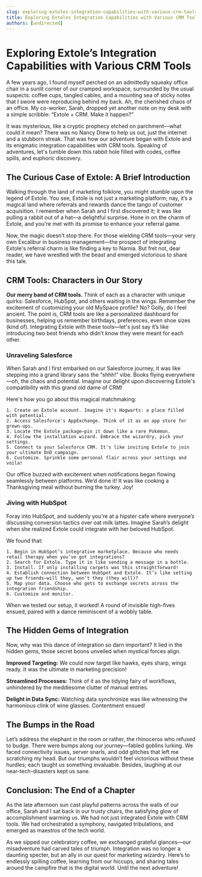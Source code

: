 ```yaml
---
slug: exploring-extoles-integration-capabilities-with-various-crm-tools
title: Exploring Extoles Integration Capabilities with Various CRM Tools
authors: [undirected]
---
```



# Exploring Extole’s Integration Capabilities with Various CRM Tools

A few years ago, I found myself perched on an admittedly squeaky office chair in a sunlit corner of our cramped workspace, surrounded by the usual suspects: coffee cups, tangled cables, and a mounting sea of sticky notes that I swore were reproducing behind my back. Ah, the cherished chaos of an office. My co-worker, Sarah, dropped yet another note on my desk with a simple scribble: “Extole + CRM. Make it happen?”

It was mysterious, like a cryptic prophecy etched on parchment—what could it mean? There was no Nancy Drew to help us out, just the internet and a stubborn streak. That was how our adventure began with Extole and its enigmatic integration capabilities with CRM tools. Speaking of adventures, let's tumble down this rabbit hole filled with codes, coffee spills, and euphoric discovery.

## The Curious Case of Extole: A Brief Introduction

Walking through the land of marketing folklore, you might stumble upon the legend of Extole. You see, Extole is not just a marketing platform; nay, it’s a magical land where referrals and rewards dance the tango of customer acquisition. I remember when Sarah and I first discovered it; it was like pulling a rabbit out of a hat—a delightful surprise. Hone in on the charm of Extole, and you're met with its promise to enhance your referral game.

Now, the magic doesn’t stop there. For those wielding CRM tools—your very own Excalibur in business management—the prospect of integrating Extole's referral charm is like finding a key to Narnia. But fret not, dear reader, we have wrestled with the beast and emerged victorious to share this tale.

## CRM Tools: Characters in Our Story

**Our merry band of CRM tools.** Think of each as a character with unique quirks: Salesforce, HubSpot, and others waiting in the wings. Remember the excitement of customizing your old MySpace profile? No? Golly, do I feel ancient. The point is, CRM tools are like a personalized dashboard for businesses, helping us remember birthdays, preferences, even shoe sizes (kind of). Integrating Extole with these tools—let's just say it’s like introducing two best friends who didn’t know they were meant for each other.

### Unraveling Salesforce

When Sarah and I first embarked on our Salesforce journey, it was like stepping into a grand library sans the “shhh!” vibe. Books flying everywhere—oh, the chaos and potential. Imagine our delight upon discovering Extole's compatibility with this grand old dame of CRM!

Here's how you go about this magical matchmaking:
```plaintext
1. Create an Extole account. Imagine it's Hogwarts: a place filled with potential.
2. Access Salesforce's AppExchange. Think of it as an app store for grown-ups.
3. Locate the Extole package—pin it down like a rare Pokémon.
4. Follow the installation wizard. Embrace the wizardry, pick your settings.
5. Connect to your Salesforce CRM. It's like inviting Extole to join your ultimate DnD campaign.
6. Customize. Sprinkle some personal flair across your settings and voila!
```
Our office buzzed with excitement when notifications began flowing seamlessly between platforms. We’d done it! It was like cooking a Thanksgiving meal without burning the turkey. Joy!

### Jiving with HubSpot

Foray into HubSpot, and suddenly you're at a hipster cafe where everyone’s discussing conversion tactics over oat milk lattes. Imagine Sarah’s delight when she realized Extole could integrate with her beloved HubSpot.

We found that:
```plaintext
1. Begin in HubSpot’s integrative marketplace. Because who needs retail therapy when you’ve got integrations?
2. Search for Extole. Type it in like sending a message in a bottle.
3. Install. If only installing carpets was this straightforward!
4. Establish connection between HubSpot and Extole. It’s like setting up two friends—will they, won’t they (they will)?
5. Map your data. Choose who gets to exchange secrets across the integration friendship.
6. Customize and monitor.
```
When we tested our setup, it worked! A round of invisible high-fives ensued, paired with a dance reminiscent of a wobbly table.

## The Hidden Gems of Integration

Now, why was this dance of integration so darn important? It lied in the hidden gems, those secret boons unveiled when mystical forces align. 

**Improved Targeting:** We could now target like hawks, eyes sharp, wings ready. It was the ultimate in marketing precision!

**Streamlined Processes:** Think of it as the tidying fairy of workflows, unhindered by the meddlesome clutter of manual entries.

**Delight in Data Sync:** Watching data synchronize was like witnessing the harmonious clink of wine glasses. Contentment ensued!

## The Bumps in the Road

Let’s address the elephant in the room or rather, the rhinoceros who refused to budge. There were bumps along our journey—fabled goblins lurking. We faced connectivity issues, server snarls, and odd glitches that left me scratching my head. But our triumphs wouldn’t feel victorious without these hurdles; each taught us something invaluable. Besides, laughing at our near-tech-disasters kept us sane.

## Conclusion: The End of a Chapter

As the late afternoon sun cast playful patterns across the walls of our office, Sarah and I sat back in our trusty chairs, the satisfying glow of accomplishment warming us. We had not just integrated Extole with CRM tools. We had orchestrated a symphony, navigated tribulations, and emerged as maestros of the tech world. 

As we sipped our celebratory coffee, we exchanged grateful glances—our misadventure had carved tales of triumph. Integration was no longer a daunting specter, but an ally in our quest for marketing wizardry. Here’s to endlessly spilling coffee, learning from our hiccups, and sharing tales around the campfire that is the digital world. Until the next adventure!